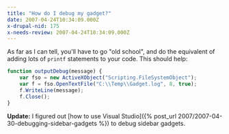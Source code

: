```yaml
---
title: "How do I debug my gadget?"
date: 2007-04-24T10:34:09.000Z
x-drupal-nid: 175
x-needs-review: 2007-04-24T10:34:09.000Z
---
```

As far as I can tell, you'll have to go "old school", and do the equivalent of adding lots of `printf` statements to
your code. This should help:

```javascript
function outputDebug(message) {
    var fso = new ActiveXObject("Scripting.FileSystemObject");
    var f = fso.OpenTextFile("C:\\Temp\\Gadget.log", 8, true);
    f.WriteLine(message);
    f.Close();
}
```

**Update:** I figured out [how to use Visual Studio]({% post_url 2007/2007-04-30-debugging-sidebar-gadgets %}) to debug sidebar gadgets.
